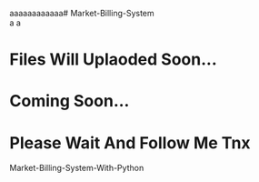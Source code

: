 aaaaaaaaaaaa# Market-Billing-System    
a
a



# Files Will Uplaoded Soon...

# Coming Soon...
<h1>Please Wait And Follow Me Tnx</h1>

Market-Billing-System-With-Python
